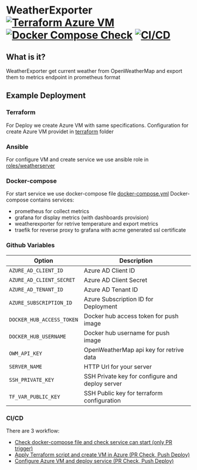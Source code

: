 WeatherExporter [![Terraform Azure VM](https://github.com/brainfair/WeatherExporter/actions/workflows/terraform.yml/badge.svg)](https://github.com/brainfair/WeatherExporter/actions/workflows/terraform.yml) [![Docker Compose Check](https://github.com/brainfair/WeatherExporter/actions/workflows/compose.yml/badge.svg)](https://github.com/brainfair/WeatherExporter/actions/workflows/compose.yml) [![CI/CD](https://github.com/brainfair/WeatherExporter/actions/workflows/docker.yml/badge.svg)](https://github.com/brainfair/WeatherExporter/actions/workflows/docker.yml)
===============
## What is it? ##
WeatherExporter get current weather from OpenWeatherMap and export them to metrics endpoint in prometheus format

## Example Deployment ##
### Terraform
For Deploy we create Azure VM with same specifications. 
Configuration for create Azure VM providet in [terraform](terraform) folder

### Ansible
For configure VM and create service we use ansible role in [roles/weatherserver](roles/weatherserver)

### Docker-compose
For start service we use docker-compose file [docker-compose.yml](docker-compose.yml)
Docker-compose contains services:
- prometheus for collect metrics
- grafana for display metrics (with dashboards provision)
- weatherexporter for retrive temperature and export metrics
- traefik for reverse proxy to grafana with acme generated ssl certificate

### Github Variables
Option | Description
--- | ---
`AZURE_AD_CLIENT_ID`	| Azure AD Client ID
`AZURE_AD_CLIENT_SECRET` | Azure AD Client Secret
`AZURE_AD_TENANT_ID`	| Azure AD Tenant ID
`AZURE_SUBSCRIPTION_ID`  | Azure Subscription ID for Deployment
`DOCKER_HUB_ACCESS_TOKEN`	| Docker hub access token for push image
`DOCKER_HUB_USERNAME`  | Docker hub username for push image
`OWM_API_KEY`	| OpenWeatherMap api key for retrive data
`SERVER_NAME`	| HTTP Url for your server
`SSH_PRIVATE_KEY`	| SSH Private key for configure and deploy server
`TF_VAR_PUBLIC_KEY`	| SSH Public key for terraform configuration

### CI/CD
There are 3 workflow:
- [Check docker-compose file and check service can start (only PR trigger)](.github/workflows/compose.yml) 
- [Apply Terraform script and create VM in Azure (PR Check, Push Deploy)](.github/workflows/terraform.yml)
- [Configure Azure VM and deploy service (PR Check, Push Deploy)](.github/workflows/docker.yml)
